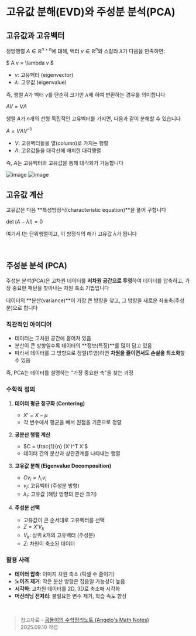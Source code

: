 # 고유값 분해(EVD)와 주성분 분석(PCA)

## 고유값과 고유벡터

정방행렬 $A \in \mathbb{R}^{n \times n}$에 대해, 벡터 $v \in \mathbb{R}^n$와 스칼라 $\lambda$가 다음을 만족하면:

$
A v = \lambda v
$

- $v$: 고유벡터 (eigenvector)  
- $\lambda$: 고유값 (eigenvalue)  

즉, 행렬 $A$가 벡터 $v$를 단순히 크기만 $\lambda$배 하여 변환하는 경우를 의미합니다

$A V = V \Lambda$

행렬 $A$가 $n$개의 선형 독립적인 고유벡터를 가지면, 다음과 같이 분해할 수 있습니다

$A = V \Lambda V^{-1}$

- $V$: 고유벡터들을 열(column)로 가지는 행렬  
- $\Lambda$: 고유값들을 대각선에 배치한 대각행렬  

즉, $A$는 고유벡터와 고유값을 통해 대각화가 가능합니다

<img src="https://i.ibb.co/HLdfN0N3/image.png" alt="image" border="0">

<img src="https://i.ibb.co/1chqn7Q/image.png" alt="image" border="0">

## 고유값 계산

고유값은 다음 **특성방정식(characteristic equation)**을 풀어 구합니다

$\det(A - \lambda I) = 0$

여기서 $I$는 단위행렬이고, 이 방정식의 해가 고유값 $\lambda$가 됩니다

<br>

## 주성분 분석 (PCA)

주성분 분석(PCA)은 고차원 데이터를 **저차원 공간으로 투영**하여 데이터를 압축하고, 가장 중요한 패턴을 찾아내는 차원 축소 기법입니다

데이터의 **분산(variance)**이 가장 큰 방향을 찾고, 그 방향을 새로운 좌표축(주성분)으로 합니다

### 직관적인 아이디어

- 데이터는 고차원 공간에 흩어져 있음
- 분산이 큰 방향일수록 데이터의 **정보(특징)**를 많이 담고 있음
- 따라서 데이터를 그 방향으로 정렬(투영)하면 **차원을 줄이면서도 손실을 최소화**할 수 있음

즉, PCA는 데이터를 설명하는 "가장 중요한 축"을 찾는 과정

### 수학적 정의

1. **데이터 평균 정규화 (Centering)**  
   - $X' = X - \mu$
   - 각 변수에서 평균을 빼서 원점을 기준으로 정렬

2. **공분산 행렬 계산**  
   - $C = \frac{1}{n} (X')^T X'$
   - 데이터 간의 분산과 상관관계를 나타내는 행렬

3. **고유값 분해 (Eigenvalue Decomposition)**  
   - $C v_i = \lambda_i v_i$
   - $v_i$: 고유벡터 (주성분 방향)  
   - $\lambda_i$: 고유값 (해당 방향의 분산 크기)  

4. **주성분 선택**  
   - 고유값이 큰 순서대로 고유벡터를 선택
   - $Z = X' V_k$
   - $V_k$: 상위 $k$개의 고유벡터 (주성분)  
   - $Z$: 차원이 축소된 데이터

### 활용 사례
- **데이터 압축**: 이미지 차원 축소 (픽셀 수 줄이기)  
- **노이즈 제거**: 작은 분산 방향은 잡음일 가능성이 높음  
- **시각화**: 고차원 데이터를 2D, 3D로 축소해 시각화  
- **머신러닝 전처리**: 불필요한 변수 제거, 학습 속도 향상

<br>

> 참고자료 - [공돌이의 수학정리노트 (Angelo's Math Notes)](https://angeloyeo.github.io/2020/11/19/eigen_decomposition.html)<br>
> 2025.09.10 작성